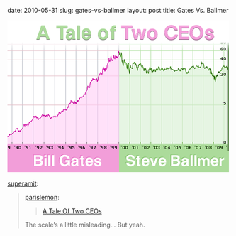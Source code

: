 date: 2010-05-31
slug: gates-vs-ballmer
layout: post
title: Gates Vs. Ballmer


<a href="http://twitpic.com/1snr7r"><img src="/static/tumblr_files/tumblr_l39pzqmqbc1qz4gevo1_500.png"/></a><br/><p><a href="http://superamit.tumblr.com/post/649101031/parislemon-a-tale-of-two-ceos-the-scales-a" target="_blank">superamit</a>:</p>

<blockquote>

<p><a href="http://parislemon.com/post/648912455/a-tale-of-two-ceos" target="_blank">parislemon</a>:</p>

<blockquote>

<p><a href="http://twitpic.com/1snr7r" target="_blank">A Tale Of Two CEOs</a></p>

</blockquote>

The scale’s a little misleading… But yeah.</blockquote>
